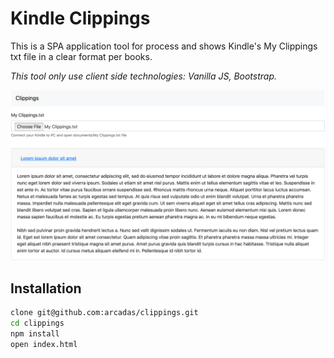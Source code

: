 # Kindle Clippings

This is a SPA application tool for process and shows Kindle's My Clippings txt file in a clear format per books.

*This tool only use client side technologies: Vanilla JS, Bootstrap.*

![Image of Yaktocat](readme/screen.png)

## Installation

```sh
clone git@github.com:arcadas/clippings.git
cd clippings
npm install
open index.html
```
